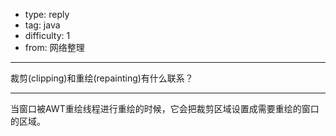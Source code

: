 - type: reply
- tag: java
- difficulty:  1
- from: 网络整理

--------

裁剪(clipping)和重绘(repainting)有什么联系？

---------

当窗口被AWT重绘线程进行重绘的时候，它会把裁剪区域设置成需要重绘的窗口的区域。

